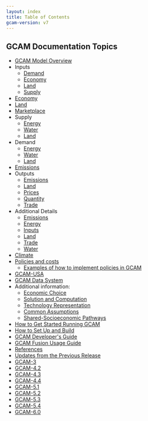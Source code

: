 ```yaml
---
layout: index
title: Table of Contents
gcam-version: v7
---
```

## GCAM Documentation Topics


* [GCAM Model Overview](overview.html)
* Inputs
	- [Demand](inputs_demand.html)
	- [Economy](inputs_economy.html)
	- [Land](inputs_land.html)
	- [Supply](inputs_supply.html)
* [Economy](economy.html)
* [Land](land.html)
* [Marketplace](marketplace.html)
* Supply
	- [Energy](supply_energy.html)
	- [Water](supply_water.html)
	- [Land](supply_land.html)
* Demand
	- [Energy](demand_energy.html)
	- [Water](demand_water.html)
	- [Land](demand_land.html)
* [Emissions](emissions.html)
* Outputs
	- [Emissions](outputs_emissions.html)
	- [Land](outputs_land.html)
	- [Prices](outputs_prices.html)
	- [Quantity](outputs_quantity.html)
	- [Trade](outputs_trade.html)
* Additional Details
	- [Emissions](details_emissions.html)
	- [Energy](details_energy.html)
	- [Inputs](details_inputs.html)
	- [Land](details_land.html)
	- [Trade](details_trade.html)
	- [Water](details_water.html)
* [Climate](hector.html) 
* [Policies and costs](policies.html)
    - [Examples of how to implement policies in GCAM](policies_examples.html)
* [GCAM-USA](gcam-usa.html)
* [GCAM Data System](data-system.html)
* Additional information:
  - [Economic Choice](choice.html)
  - [Solution and Computation](solver.html)
  - [Technology Representation](en_technologies.html)
  - [Common Assumptions](common_assumptions.html)
  - [Shared-Socioeconomic Pathways](ssp.html)
* [How to Get Started Running GCAM](user-guide.html)
* [How to Set Up and Build ](gcam-build.html)
* [GCAM Developer's Guide](dev-guide.html)
* [GCAM Fusion Usage Guide](fusion.html)
* [References](references.html)
* [Updates from the Previous Release](updates.html)
* [GCAM-3](v3.2/toc.html)
* [GCAM-4.2](v4.2/toc.html)
* [GCAM-4.3](v4.3/toc.html)
* [GCAM-4.4](v4.4/toc.html)
* [GCAM-5.1](v5.1/toc.html)
* [GCAM-5.2](v5.2/toc.html)
* [GCAM-5.3](v5.3/toc.html)
* [GCAM-5.4](v5.4/toc.html)
* [GCAM-6.0](v6.0/toc.html)



